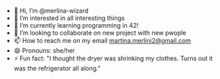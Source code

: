 - 👋 Hi, I’m @merlina-wizard
- 👀 I’m interested in all interesting things 
- 🌱 I’m currently learning programming in 42!
- 💞️ I’m looking to collaborate on new project with new pwople
- 📫 How to reach me on my email martina.merlini2@gmail.com
- 😄 Pronouns: she/her
- ⚡ Fun fact: "I thought the dryer was shrinking my clothes. Turns out it was the refrigerator all along."
